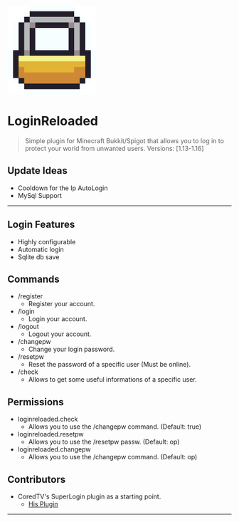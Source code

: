 <a href="https://www.spigotmc.org/resources/loginreloaded.81861/"><img src="https://raw.githubusercontent.com/8bitFra/LoginReloaded/master/icon%20-%20byChuckchee.png" title="FVCproductions" alt="FVCproductions" width="200" height="200"></a>



# LoginReloaded

> Simple plugin for Minecraft Bukkit/Spigot that allows you to log in to protect your world from unwanted users. Versions: [1.13-1.16]


## Update Ideas

- Cooldown for the Ip AutoLogin
- MySql Support

---
## Login Features
- Highly configurable
- Automatic login
- Sqlite db save


## Commands

- /register
  - Register your account.
- /login
  - Login your account.
- /logout
  - Logout your account.
- /changepw
  - Change your login password.
- /resetpw
  - Reset the password of a specific user (Must be online).
- /check
  - Allows to get some useful informations of a specific user.

## Permissions

- loginreloaded.check
  - Allows you to use the /changepw command. (Default: true)
- loginreloaded.resetpw
  - Allows you to use the /resetpw passw. (Default: op)
- loginreloaded.changepw
  - Allows you to use the /changepw command. (Default: op)

## Contributors
- CoredTV's SuperLogin plugin as a starting point.
  - <a href="https://www.spigotmc.org/resources/superlogin-a-login-system.20324/">His Plugin</a>
---

